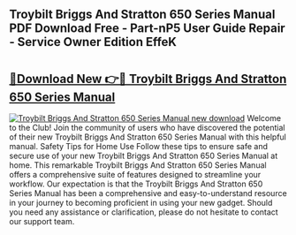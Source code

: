 ## Troybilt Briggs And Stratton 650 Series Manual PDF Download Free - Part-nP5 User Guide Repair - Service Owner Edition EffeK

# <h2><a href="http://bc78715.oget.top/?id=Troybilt+Briggs+And+Stratton+650+Series+Manual">🔗Download New 👉🔴 Troybilt Briggs And Stratton 650 Series Manual</a></h2>

[![Troybilt Briggs And Stratton 650 Series Manual new download](https://i.imgur.com/5g1atiW.png)](http://bc78715.oget.top/?id=Troybilt+Briggs+And+Stratton+650+Series+Manual)
Welcome to the Club! Join the community of users who have discovered the potential of their new Troybilt Briggs And Stratton 650 Series Manual with this helpful manual. Safety Tips for Home Use Follow these tips to ensure safe and secure use of your new Troybilt Briggs And Stratton 650 Series Manual at home. This remarkable Troybilt Briggs And Stratton 650 Series Manual offers a comprehensive suite of features designed to streamline your workflow. Our expectation is that the Troybilt Briggs And Stratton 650 Series Manual has been a comprehensive and easy-to-understand resource in your journey to becoming proficient in using your new gadget. Should you need any assistance or clarification, please do not hesitate to contact our support team.
